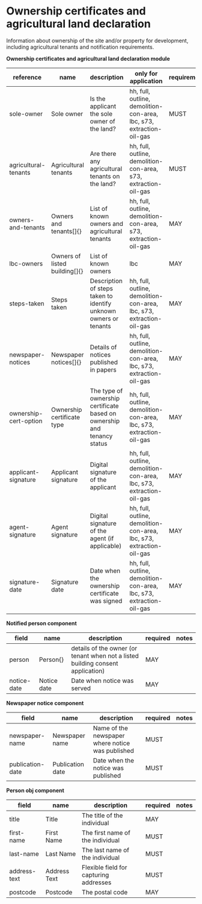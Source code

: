 # Ownership certificates and agricultural land declaration

Information about ownership of the site and/or property for development, including agricultural tenants and notification requirements.


**Ownership certificates and agricultural land declaration module**

| reference | name | description | only for application | requirement | notes |
| --- | --- | --- | --- | --- | --- |
| sole-owner | Sole owner | Is the applicant the sole owner of the land? | hh, full, outline, demolition-con-area, lbc, s73, extraction-oil-gas | MUST |  |
| agricultural-tenants | Agricultural tenants | Are there any agricultural tenants on the land? | hh, full, outline, demolition-con-area, s73, extraction-oil-gas | MUST |  |
| owners-and-tenants | Owners and tenants[]{} | List of known owners and agricultural tenants | hh, full, outline, demolition-con-area, s73, extraction-oil-gas | MAY |  |
| lbc-owners | Owners of listed building[]{} | List of known owners | lbc | MAY |  |
| steps-taken | Steps taken | Description of steps taken to identify unknown owners or tenants | hh, full, outline, demolition-con-area, lbc, s73, extraction-oil-gas | MAY |  |
| newspaper-notices | Newspaper notices[]{} | Details of notices published in papers | hh, full, outline, demolition-con-area, lbc, s73, extraction-oil-gas | MAY |  |
| ownership-cert-option | Ownership certificate type | The type of ownership certificate based on ownership and tenancy status | hh, full, outline, demolition-con-area, lbc, s73, extraction-oil-gas | MAY | Select from the **ownership-cert-type** enum |
| applicant-signature | Applicant signature | Digital signature of the applicant | hh, full, outline, demolition-con-area, lbc, s73, extraction-oil-gas | MAY |  |
| agent-signature | Agent signature | Digital signature of the agent (if applicable) | hh, full, outline, demolition-con-area, lbc, s73, extraction-oil-gas | MAY |  |
| signature-date | Signature date | Date when the ownership certificate was signed | hh, full, outline, demolition-con-area, lbc, s73, extraction-oil-gas | MAY |  |


**Notified person component**

field | name | description | required | notes
-- | -- | -- | -- | --
person | Person{} | details of the owner (or tenant when not a listed building consent application) | MAY | 
notice-date | Notice date | Date when notice was served | MAY | 


**Newspaper notice component**

field | name | description | required | notes
-- | -- | -- | -- | --
newspaper-name | Newspaper name | Name of the newspaper where notice was published | MUST | 
publication-date | Publication date | Date when the notice was published | MUST | 


**Person obj component**

field | name | description | required | notes
-- | -- | -- | -- | --
title | Title | The title of the individual | MAY | 
first-name | First Name | The first name of the individual | MUST | 
last-name | Last Name | The last name of the individual | MUST | 
address-text | Address Text | Flexible field for capturing addresses | MUST | 
postcode | Postcode | The postal code | MAY | 

